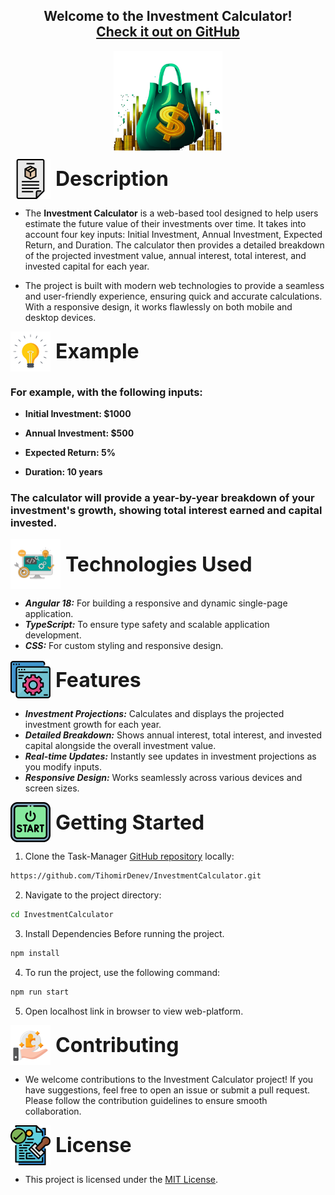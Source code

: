 <h2 align="center">
  Welcome to the Investment Calculator! <br/>
  <a href="https://github.com/TihomirDenev/InvestmentCalculator" target="_blank">Check it out on GitHub</a>
</h2>
<div align="center">
  <img src="public/investment-calculator-logo.png" alt="Investment Calculator" style="height: 160px;" />
</div>

<div style="display: flex; align-items: center; margin-top: 10px; margin-bottom: 10px;">
  <img src="https://raw.githubusercontent.com/TihomirDenev/TihomirDenev/refs/heads/main/assets/additional/description.png" style="width: 4rem; height: 4rem; margin-right: 0.5rem;"> 
  <strong style="font-size: 2rem;">Description</strong>
</div>

- The **Investment Calculator** is a web-based tool designed to help users estimate the future value of their investments over time. It takes into account four key inputs: Initial Investment, Annual Investment, Expected Return, and Duration. The calculator then provides a detailed breakdown of the projected investment value, annual interest, total interest, and invested capital for each year.

- The project is built with modern web technologies to provide a seamless and user-friendly experience, ensuring quick and accurate calculations. With a responsive design, it works flawlessly on both mobile and desktop devices.

<div style="display: flex; align-items: center; margin-top: 10px;">
  <img src="https://raw.githubusercontent.com/TihomirDenev/TihomirDenev/refs/heads/main/assets/additional/examples.png" style="width: 4rem; height: 4rem; margin-right: 0.5rem;"> 
  <strong style="font-size: 2rem;">Example</strong>
</div>

### For example, with the following inputs:

- **Initial Investment: $1000**

- **Annual Investment: $500**

- **Expected Return: 5%**

- **Duration: 10 years**

### The calculator will provide a year-by-year breakdown of your investment's growth, showing total interest earned and capital invested.

<div style="display: flex; align-items: center; margin-top: 10px; margin-bottom: 10px;">
  <img src="https://raw.githubusercontent.com/TihomirDenev/TihomirDenev/refs/heads/main/assets/additional/technologiesUsed.png" style="width: 5rem; height: 5rem; margin-right: 0.5rem;"> 
  <strong style="font-size: 2rem;">Technologies Used</strong>
</div>

- **_Angular 18:_** For building a responsive and dynamic single-page application.
- **_TypeScript:_** To ensure type safety and scalable application development.
- **_CSS:_** For custom styling and responsive design.

<div style="display: flex; align-items: center; margin-top: 10px; margin-bottom: 10px;">
  <img src="https://raw.githubusercontent.com/TihomirDenev/TihomirDenev/refs/heads/main/assets/additional/features.png" style="width: 4rem; height: 4rem; margin-right: 0.5rem;"> 
  <strong style="font-size: 2rem;">Features</strong>
</div>

- **_Investment Projections:_** Calculates and displays the projected investment growth for each year.
- **_Detailed Breakdown:_** Shows annual interest, total interest, and invested capital alongside the overall investment value.
- **_Real-time Updates:_** Instantly see updates in investment projections as you modify inputs.
- **_Responsive Design:_** Works seamlessly across various devices and screen sizes.

<div style="display: flex; align-items: center; margin-top: 10px; margin-bottom: 10px;">
  <img src="https://raw.githubusercontent.com/TihomirDenev/TihomirDenev/refs/heads/main/assets/additional/start.png" style="width: 4rem; height: 4rem; margin-right: 0.5rem;"> 
  <strong style="font-size: 2rem;">Getting Started</strong>
</div>

1. Clone the Task-Manager [GitHub repository](https://github.com/TihomirDenev/InvestmentCalculator) locally:

```bash
https://github.com/TihomirDenev/InvestmentCalculator.git
```

2. Navigate to the project directory:

```bash
cd InvestmentCalculator
```

3. Install Dependencies Before running the project.

```bash
npm install
```

4. To run the project, use the following command:

```bash
npm run start
```

5. Open localhost link in browser to view web-platform.

<div style="display: flex; align-items: center; margin-top: 10px; margin-bottom: 10px;">
  <img src="https://raw.githubusercontent.com/TihomirDenev/TihomirDenev/refs/heads/main/assets/additional/contributing.png" style="width: 4rem; height: 4rem; margin-right: 0.5rem;"> 
  <strong style="font-size: 2rem;">Contributing</strong>
</div>

- We welcome contributions to the Investment Calculator project! If you have suggestions, feel free to open an issue or submit a pull request. Please follow the contribution guidelines to ensure smooth collaboration.

<div style="display: flex; align-items: center; margin-top: 10px; margin-bottom: 10px;">
  <img src="https://raw.githubusercontent.com/TihomirDenev/TihomirDenev/refs/heads/main/assets/additional/licens.png" style="width: 4rem; height: 4rem; margin-right: 0.5rem;"> 
  <strong style="font-size: 2rem;">License</strong>
</div>

- This project is licensed under the [MIT License](https://opensource.org/licenses/MIT).
